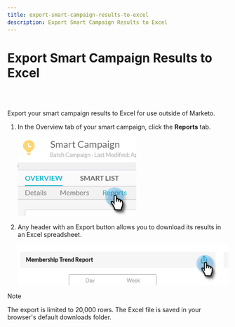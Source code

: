 ```yaml
---
title: export-smart-campaign-results-to-excel
description: Export Smart Campaign Results to Excel
---
```


# Export Smart Campaign Results to Excel

<br>&nbsp;

Export your smart campaign results to Excel for use outside of Marketo.

1. In the Overview tab of your smart campaign, click the **Reports** tab.

   ![Image One](/help/sky/assets/smart-campaigns/export-smart-campaign-results-to-excel/export-smart-campaign-results-to-excel-1.png)

1. Any header with an Export button allows you to download its results in an Excel spreadsheet.

   ![Image Two](/help/sky/assets/smart-campaigns/export-smart-campaign-results-to-excel/export-smart-campaign-results-to-excel-2.png)

>[!NOTE]
>
>The export is limited to 20,000 rows. The Excel file is saved in your browser's default downloads folder.
